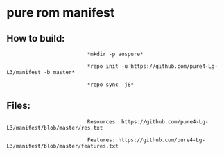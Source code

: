 **pure rom manifest**
================================================


How to build:
----------------------------
                              
                              
                              
                              *mkdir -p aospure*

                              *repo init -u https://github.com/pure4-Lg-L3/manifest -b master*

                              *repo sync -j8*



Files:
-----------------------

                              Resources: https://github.com/pure4-Lg-L3/manifest/blob/master/res.txt

                              Features: https://github.com/pure4-Lg-L3/manifest/blob/master/features.txt
